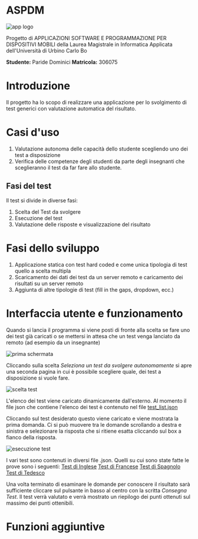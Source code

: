 # ASPDM
![app logo](docs/img/logo_base_small.png "Logo")

Progetto di APPLICAZIONI SOFTWARE E PROGRAMMAZIONE PER DISPOSITIVI MOBILI della Laurea Magistrale in Informatica Applicata dell'Università di Urbino Carlo Bo

**Studente:** Paride Dominici 
**Matricola:** 306075

# Introduzione
Il progetto ha lo scopo di realizzare una applicazione per lo svolgimento di test generici con valutazione automatica del risultato.

# Casi d'uso
1. Valutazione autonoma delle capacità dello studente scegliendo uno dei test a disposizione
2. Verifica delle competenze degli studenti da parte degli insegnanti che sceglieranno il test da 
far fare allo studente. 

## Fasi del test
Il test si divide in diverse fasi:
1. Scelta del Test da svolgere
2. Esecuzione del test
3. Valutazione delle risposte e visualizzazione del risultato

# Fasi dello sviluppo
1. Applicazione statica con test hard coded e come unica tipologia di test quello a scelta multipla
2. Scaricamento dei dati dei test da un server remoto e caricamento dei risultati su un server remoto
3. Aggiunta di altre tipologie di test (fill in the gaps, dropdown, ecc.)

# Interfaccia utente e funzionamento
Quando si lancia il programma si viene posti di fronte alla scelta se fare uno dei test già caricati
o se mettersi in attesa che un test venga lanciato da remoto (ad esempio da un insegnante)

![prima schermata](docs/img/schermata1.png "Prima schermata")

Cliccando sulla scelta *Seleziona un test da svolgere autonomamente* si apre una seconda pagina in
cui è possibile scegliere quale, dei test a disposizione si vuole fare.

![scelta test](docs/img/selezione_test.png "Scelta test")

L'elenco dei test viene caricato dinamicamente dall'esterno. Al momento il file json che contiene
l'elenco dei test è contenuto nel file [test_list.json](https://raw.githubusercontent.com/pdomi2001/aspdm/main/resources/test_list.json)

Cliccando sul test desiderato questo viene caricato e viene mostrata la prima domanda.
Ci si può muovere tra le domande scrollando a destra e sinistra e selezionare la risposta che si 
ritiene esatta cliccando sul box a fianco della risposta.

![esecuzione test](docs/img/esecuzione_test.gif "Esecuzione del test")

I vari test sono contenuti in diversi file .json. Quelli su cui sono state fatte le prove sono i seguenti:
[Test di Inglese](https://raw.githubusercontent.com/pdomi2001/aspdm/main/resources/inglese.json)
[Test di Francese](https://raw.githubusercontent.com/pdomi2001/aspdm/main/resources/francese.json)
[Test di Spagnolo](https://raw.githubusercontent.com/pdomi2001/aspdm/main/resources/spagnolo.json)
[Test di Tedesco](https://raw.githubusercontent.com/pdomi2001/aspdm/main/resources/tedesco.json)

Una volta terminato di esaminare le domande per conoscere il risultato sarà sufficiente cliccare sul 
pulsante in basso al centro con la scritta *Consegna Test*.
Il test verrà valutato e verrà mostrato un riepilogo dei punti ottenuti sul massimo dei punti 
ottenibili.

# Funzioni aggiuntive


#
